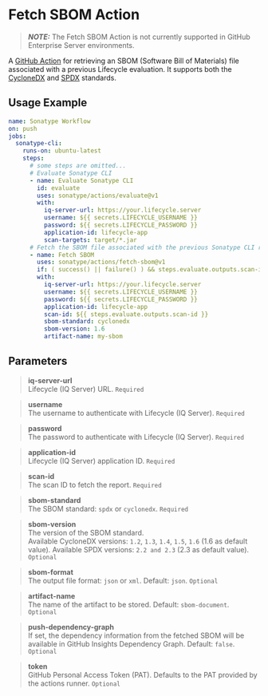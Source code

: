 <!--

     Copyright (c) 2023-present Sonatype, Inc. All rights reserved.
     Includes the third-party code listed at https://links.sonatype.com/products/clm/attributions.
     "Sonatype" is a trademark of Sonatype, Inc.

-->

# Fetch SBOM Action

> **_NOTE:_** The Fetch SBOM Action is not currently supported in GitHub Enterprise Server environments.

A [GitHub Action](https://github.com/features/actions) for retrieving an SBOM (Software Bill of Materials) file
associated with a previous Lifecycle evaluation. It supports both the [CycloneDX](https://cyclonedx.org/) and
[SPDX](https://spdx.dev/) standards.

## Usage Example

```yaml
name: Sonatype Workflow
on: push
jobs:
  sonatype-cli:
    runs-on: ubuntu-latest
    steps:
      # some steps are omitted...
      # Evaluate Sonatype CLI
      - name: Evaluate Sonatype CLI
        id: evaluate
        uses: sonatype/actions/evaluate@v1
        with:
          iq-server-url: https://your.lifecycle.server
          username: ${{ secrets.LIFECYCLE_USERNAME }}
          password: ${{ secrets.LIFECYCLE_PASSWORD }}
          application-id: lifecycle-app
          scan-targets: target/*.jar
      # Fetch the SBOM file associated with the previous Sonatype CLI run
      - name: Fetch SBOM
        uses: sonatype/actions/fetch-sbom@v1
        if: ( success() || failure() ) && steps.evaluate.outputs.scan-id
        with:
          iq-server-url: https://your.lifecycle.server
          username: ${{ secrets.LIFECYCLE_USERNAME }}
          password: ${{ secrets.LIFECYCLE_PASSWORD }}
          application-id: lifecycle-app
          scan-id: ${{ steps.evaluate.outputs.scan-id }}
          sbom-standard: cyclonedx
          sbom-version: 1.6
          artifact-name: my-sbom
```

## Parameters

> **iq-server-url**\
> Lifecycle (IQ Server) URL. `Required`

> **username**\
> The username to authenticate with Lifecycle (IQ Server). `Required`

> **password**\
> The password to authenticate with Lifecycle (IQ Server). `Required`

> **application-id**\
> Lifecycle (IQ Server) application ID. `Required`

> **scan-id**\
> The scan ID to fetch the report. `Required`

> **sbom-standard**\
> The SBOM standard: `spdx` or `cyclonedx`. `Required`

> **sbom-version**\
> The version of the SBOM standard.\
> Available CycloneDX versions: `1.2`, `1.3`, `1.4`, `1.5`, `1.6` (1.6 as default value). Available SPDX versions: `2.2 and 2.3`
> (2.3 as default value). `Optional`

> **sbom-format**\
> The output file format: `json` or `xml`. Default: `json`. `Optional`

> **artifact-name**\
> The name of the artifact to be stored. Default: `sbom-document`. `Optional`

> **push-dependency-graph**\
> If set, the dependency information from the fetched SBOM will be available in GitHub Insights Dependency Graph.
> Default: `false`. `Optional`

> **token**\
> GitHub Personal Access Token (PAT). Defaults to the PAT provided by the actions runner. `Optional`
